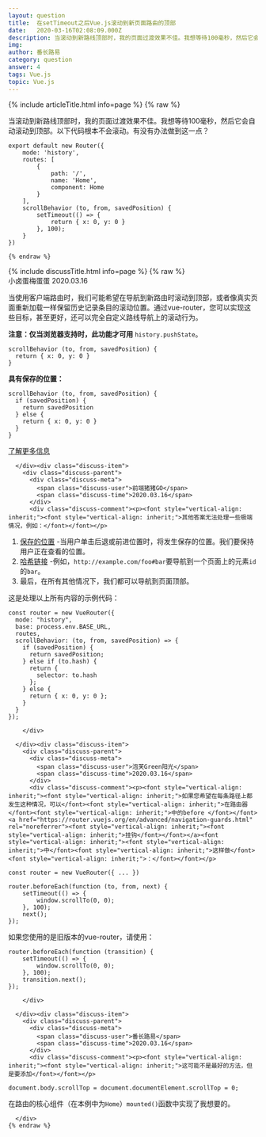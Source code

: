 ```yaml
---
layout: question
title:  在setTimeout之后Vue.js滚动到新页面路由的顶部
date:   2020-03-16T02:08:09.000Z
description: 当滚动到新路线顶部时，我的页面过渡效果不佳。我想等待100毫秒，然后它会自动滚动到顶部。以下代码根本不会滚动。有没有办法做到这一点？export de...
img: 
author: 番长路易
category: question
answer: 4
tags: Vue.js
topic: Vue.js
---
```

<div class="article-root">
  <div class="article">
    {% include articleTitle.html info=page %}
    {% raw %}
    <div class="article-content"><p><font style="vertical-align: inherit;"><font style="vertical-align: inherit;">当滚动到新路线顶部时，我的页面过渡效果不佳。</font><font style="vertical-align: inherit;">我想等待100毫秒，然后它会自动滚动到顶部。</font><font style="vertical-align: inherit;">以下代码根本不会滚动。</font><font style="vertical-align: inherit;">有没有办法做到这一点？</font></font></p>

<pre><code>export default new Router({<font></font>
    mode: 'history',<font></font>
    routes: [<font></font>
        {<font></font>
            path: '/',<font></font>
            name: 'Home',<font></font>
            component: Home<font></font>
        }<font></font>
    ],<font></font>
    scrollBehavior (to, from, savedPosition) {<font></font>
        setTimeout(() =&gt; {<font></font>
            return { x: 0, y: 0 }<font></font>
        }, 100);<font></font>
    }<font></font>
})<font></font>
</code></pre></div>
    {% endraw %}
  </div>

  <div class="discuss-wrapper">
    {% include discussTitle.html info=page %}
    {% raw %}
    <div class="discuss-item">
        <div class="discuss-parent">
          <div class="discuss-meta">
            <span class="discuss-user">小卤蛋梅蛋蛋</span>
            <span class="discuss-time">2020.03.16</span>
          </div>
          <div class="discuss-comment"><p><font style="vertical-align: inherit;"><font style="vertical-align: inherit;">当使用客户端路由时，我们可能希望在导航到新路由时滚动到顶部，或者像真实页面重新加载一样保留历史记录条目的滚动位置。</font><font style="vertical-align: inherit;">通过vue-router，您可以实现这些目标，甚至更好，还可以完全自定义路线导航上的滚动行为。</font></font></p>

<p><strong><font style="vertical-align: inherit;"><font style="vertical-align: inherit;">注意：仅当浏览器支持时，此功能才可用</font></font></strong> <code>history.pushState</code><font style="vertical-align: inherit;"><font style="vertical-align: inherit;">。</font></font></p>

<pre><code>scrollBehavior (to, from, savedPosition) {<font></font>
  return { x: 0, y: 0 }<font></font>
}<font></font>
</code></pre>

<p><strong><font style="vertical-align: inherit;"><font style="vertical-align: inherit;">具有保存的位置：</font></font></strong></p>

<pre><code>scrollBehavior (to, from, savedPosition) {<font></font>
  if (savedPosition) {<font></font>
    return savedPosition<font></font>
  } else {<font></font>
    return { x: 0, y: 0 }<font></font>
  }<font></font>
}<font></font>
</code></pre>

<p><a href="https://router.vuejs.org/guide/advanced/scroll-behavior.html#scroll-behavior" rel="nofollow noreferrer"><font style="vertical-align: inherit;"><font style="vertical-align: inherit;">了解更多信息</font></font></a></p></div>
        </div>
        
      </div><div class="discuss-item">
        <div class="discuss-parent">
          <div class="discuss-meta">
            <span class="discuss-user">前端猪猪GO</span>
            <span class="discuss-time">2020.03.16</span>
          </div>
          <div class="discuss-comment"><p><font style="vertical-align: inherit;"><font style="vertical-align: inherit;">其他答案无法处理一些极端情况，例如：</font></font></p>

<ol>
<li><a href="https://router.vuejs.org/guide/advanced/scroll-behavior.html" rel="noreferrer"><font style="vertical-align: inherit;"><font style="vertical-align: inherit;">保存的位置</font></font></a><font style="vertical-align: inherit;"><font style="vertical-align: inherit;"> -当用户单击后退或前进位置时，将发生保存的位置。</font><font style="vertical-align: inherit;">我们要保持用户正在查看的位置。</font></font></li>
<li><a href="https://router.vuejs.org/guide/advanced/scroll-behavior.html" rel="noreferrer"><font style="vertical-align: inherit;"><font style="vertical-align: inherit;">哈希链接</font></font></a><font style="vertical-align: inherit;"><font style="vertical-align: inherit;"> -例如，</font></font><code>http://example.com/foo#bar</code><font style="vertical-align: inherit;"><font style="vertical-align: inherit;">要导航到一个页面上的元素</font></font><code>id</code><font style="vertical-align: inherit;"><font style="vertical-align: inherit;">的</font></font><code>bar</code><font style="vertical-align: inherit;"><font style="vertical-align: inherit;">。</font></font></li>
<li><font style="vertical-align: inherit;"><font style="vertical-align: inherit;">最后，在所有其他情况下，我们都可以导航到页面顶部。</font></font></li>
</ol>

<p><font style="vertical-align: inherit;"><font style="vertical-align: inherit;">这是处理以上所有内容的示例代码：</font></font></p>

<pre><code>const router = new VueRouter({<font></font>
  mode: "history",<font></font>
  base: process.env.BASE_URL,<font></font>
  routes,<font></font>
  scrollBehavior: (to, from, savedPosition) =&gt; {<font></font>
    if (savedPosition) {<font></font>
      return savedPosition;<font></font>
    } else if (to.hash) {<font></font>
      return {<font></font>
        selector: to.hash<font></font>
      };<font></font>
    } else {<font></font>
      return { x: 0, y: 0 };<font></font>
    }<font></font>
  }<font></font>
});<font></font>
</code></pre></div>
        </div>
        
      </div><div class="discuss-item">
        <div class="discuss-parent">
          <div class="discuss-meta">
            <span class="discuss-user">泡芙Green阳光</span>
            <span class="discuss-time">2020.03.16</span>
          </div>
          <div class="discuss-comment"><p><font style="vertical-align: inherit;"><font style="vertical-align: inherit;">如果您希望在每条路径上都发生这种情况，可以</font><font style="vertical-align: inherit;">在路由器</font><font style="vertical-align: inherit;">中的before </font></font><a href="https://router.vuejs.org/en/advanced/navigation-guards.html" rel="noreferrer"><font style="vertical-align: inherit;"><font style="vertical-align: inherit;">挂钩</font></font></a><font style="vertical-align: inherit;"><font style="vertical-align: inherit;">中</font><font style="vertical-align: inherit;">这样做</font><font style="vertical-align: inherit;">：</font></font></p>

<pre><code>const router = new VueRouter({ ... })<font></font>
<font></font>
router.beforeEach(function (to, from, next) { <font></font>
    setTimeout(() =&gt; {<font></font>
        window.scrollTo(0, 0);<font></font>
    }, 100);<font></font>
    next();<font></font>
});<font></font>
</code></pre>

<p><font style="vertical-align: inherit;"><font style="vertical-align: inherit;">如果您使用的是旧版本的vue-router，请使用：</font></font></p>

<pre><code>router.beforeEach(function (transition) { <font></font>
    setTimeout(() =&gt; {<font></font>
        window.scrollTo(0, 0);<font></font>
    }, 100);<font></font>
    transition.next();<font></font>
});<font></font>
</code></pre></div>
        </div>
        
      </div><div class="discuss-item">
        <div class="discuss-parent">
          <div class="discuss-meta">
            <span class="discuss-user">番长路易</span>
            <span class="discuss-time">2020.03.16</span>
          </div>
          <div class="discuss-comment"><p><font style="vertical-align: inherit;"><font style="vertical-align: inherit;">这可能不是最好的方法，但是要添加</font></font></p>

<p><code>document.body.scrollTop = document.documentElement.scrollTop = 0;</code></p>

<p><font style="vertical-align: inherit;"><font style="vertical-align: inherit;">在路由的核心组件（在本例中为</font></font><code>Home</code><font style="vertical-align: inherit;"><font style="vertical-align: inherit;">）</font></font><code>mounted()</code><font style="vertical-align: inherit;"><font style="vertical-align: inherit;">函数中实现了我想要的。</font></font></p></div>
        </div>
        
      </div>
    {% endraw %}
  </div>
<div>
